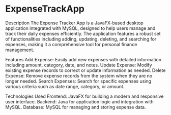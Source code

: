 # ExpenseTrackApp
Description
The Expense Tracker App is a JavaFX-based desktop application integrated with MySQL, designed to help users manage and track their daily expenses efficiently. The application features a robust set of functionalities including adding, updating, deleting, and searching for expenses, making it a comprehensive tool for personal finance management.

Features
Add Expense: Easily add new expenses with detailed information including amount, category, date, and notes.
Update Expense: Modify existing expense records to correct or update information as needed.
Delete Expense: Remove expense records from the system when they are no longer needed.
Search Expenses: Search for specific expenses using various criteria such as date range, category, or amount.

Technologies Used
Frontend: JavaFX for building a modern and responsive user interface.
Backend: Java for application logic and integration with MySQL.
Database: MySQL for managing and storing expense data.
